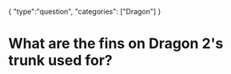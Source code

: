 {
    "type":"question",
    "categories": ["Dragon"]
}

# What are the fins on Dragon 2's trunk used for?
